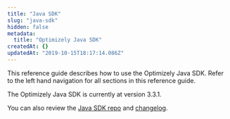 ```yaml
---
title: "Java SDK"
slug: "java-sdk"
hidden: false
metadata: 
  title: "Optimizely Java SDK"
createdAt: {}
updatedAt: "2019-10-15T18:17:14.086Z"
---
```

This reference guide describes how to use the Optimizely Java SDK. Refer to the left hand navigation for all sections in this reference guide.

The Optimizely Java SDK is currently at version 3.3.1.

You can also review the [Java SDK repo](https://github.com/optimizely/java-sdk) and [changelog](https://github.com/optimizely/java-sdk/blob/master/CHANGELOG.md).